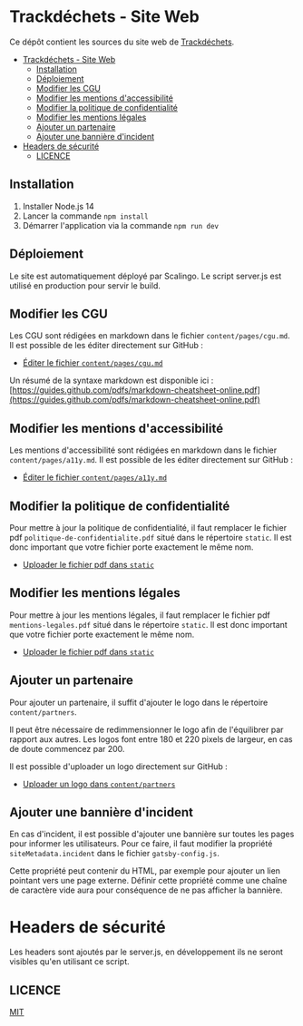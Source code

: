 # Trackdéchets - Site Web

Ce dépôt contient les sources du site web de [Trackdéchets](https://trackdechets.beta.gouv.fr).

- [Trackdéchets - Site Web](#trackdéchets---site-web)
  - [Installation](#installation)
  - [Déploiement](#déploiement)
  - [Modifier les CGU](#modifier-les-cgu)
  - [Modifier les mentions d'accessibilité](#modifier-les-mentions-daccessibilité)
  - [Modifier la politique de confidentialité](#modifier-la-politique-de-confidentialité)
  - [Modifier les mentions légales](#modifier-les-mentions-légales)
  - [Ajouter un partenaire](#ajouter-un-partenaire)
  - [Ajouter une bannière d'incident](#ajouter-une-bannière-dincident)
- [Headers de sécurité](#headers-de-sécurité)
  - [LICENCE](#licence)

## Installation

1. Installer Node.js 14
2. Lancer la commande `npm install`
3. Démarrer l'application via la commande `npm run dev`

## Déploiement

Le site est automatiquement déployé par Scalingo. Le script server.js est utilisé en production pour servir le build. 

## Modifier les CGU

Les CGU sont rédigées en markdown dans le fichier `content/pages/cgu.md`.
Il est possible de les éditer directement sur GitHub :

- [Éditer le fichier `content/pages/cgu.md`](https://github.com/MTES-MCT/trackdechets-website/edit/master/content/pages/cgu.md)

Un résumé de la syntaxe markdown est disponible ici : [https://guides.github.com/pdfs/markdown-cheatsheet-online.pdf](https://guides.github.com/pdfs/markdown-cheatsheet-online.pdf)

## Modifier les mentions d'accessibilité

Les mentions d'accessibilité sont rédigées en markdown dans le fichier `content/pages/a11y.md`.
Il est possible de les éditer directement sur GitHub :

- [Éditer le fichier `content/pages/a11y.md`](https://github.com/MTES-MCT/trackdechets-website/edit/master/content/pages/a11y.md)

## Modifier la politique de confidentialité

Pour mettre à jour la politique de confidentialité, il faut remplacer le fichier pdf `politique-de-confidentialite.pdf` situé dans le répertoire `static`.
Il est donc important que votre fichier porte exactement le même nom.

- [Uploader le fichier pdf dans `static`](https://github.com/MTES-MCT/trackdechets-website/upload/master/static)

## Modifier les mentions légales

Pour mettre à jour les mentions légales, il faut remplacer le fichier pdf `mentions-legales.pdf` situé dans le répertoire `static`.
Il est donc important que votre fichier porte exactement le même nom.

- [Uploader le fichier pdf dans `static`](https://github.com/MTES-MCT/trackdechets-website/upload/master/static)

## Ajouter un partenaire

Pour ajouter un partenaire, il suffit d'ajouter le logo dans le répertoire `content/partners`.

Il peut être nécessaire de redimmensionner le logo afin de l'équilibrer par rapport aux autres.
Les logos font entre 180 et 220 pixels de largeur, en cas de doute commencez par 200.

Il est possible d'uploader un logo directement sur GitHub :

- [Uploader un logo dans `content/partners`](https://github.com/MTES-MCT/trackdechets-website/upload/master/content/partners)

## Ajouter une bannière d'incident

En cas d'incident, il est possible d'ajouter une bannière sur toutes les pages pour informer les utilisateurs.
Pour ce faire, il faut modifier la propriété `siteMetadata.incident` dans le fichier `gatsby-config.js`.

Cette propriété peut contenir du HTML, par exemple pour ajouter un lien pointant vers une page externe.
Définir cette propriété comme une chaîne de caractère vide aura pour conséquence de ne pas afficher la bannière.


# Headers de sécurité

Les headers sont ajoutés par le server.js, en développement ils ne seront visibles qu'en utilisant ce script.

## LICENCE

[MIT](./LICENSE)
